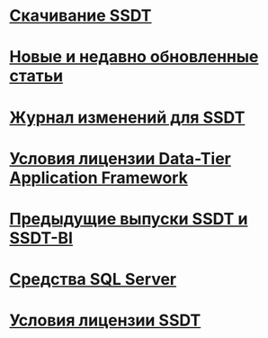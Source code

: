# [Скачивание SSDT](download-sql-server-data-tools-ssdt.md)
# [Новые и недавно обновленные статьи](new-updated-ssdt.md)
# [Журнал изменений для SSDT](changelog-for-sql-server-data-tools-ssdt.md)
# [Условия лицензии Data-Tier Application Framework](data-tier-application-framework-license-terms.md)
# [Предыдущие выпуски SSDT и SSDT-BI](previous-releases-of-sql-server-data-tools-ssdt-and-ssdt-bi.md)
# [Средства SQL Server](sql-server-tools.md)
# [Условия лицензии SSDT](sql-server-data-tools-license-terms.md)
